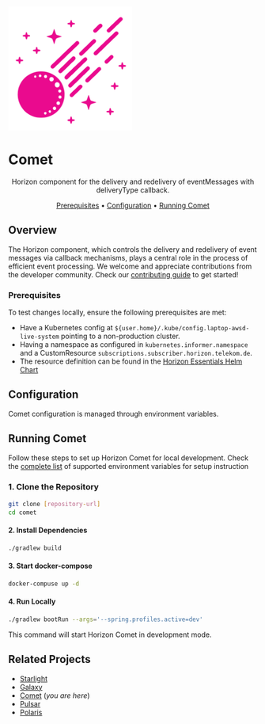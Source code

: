 <img src="docs/img/comet.svg" alt="comet-logo" height="250px"/>
<h1>Comet</h1>

<p align="center">
  Horizon component for the delivery and redelivery of eventMessages with deliveryType callback.
</p>

<p align="center">
  <a href="#prerequisites">Prerequisites</a> •
  <a href="#configuration">Configuration</a> •
  <a href="#running-comet">Running Comet</a>
</p>

## Overview
The Horizon component, which controls the delivery and redelivery of event messages via callback mechanisms, plays a central role in the process of efficient event processing.
We welcome and appreciate contributions from the developer community. Check our [contributing guide](LINK_TO_CONTRIBUTING_GUIDE.md) to get started!

### Prerequisites
To test changes locally, ensure the following prerequisites are met:

- Have a Kubernetes config at `${user.home}/.kube/config.laptop-awsd-live-system` pointing to a non-production cluster.
- Having a namespace as configured in `kubernetes.informer.namespace` and a CustomResource `subscriptions.subscriber.horizon.telekom.de`.
- The resource definition can be found in the [Horizon Essentials Helm Chart](https://gitlab.devops.telekom.de/dhei/teams/pandora/argocd-charts/horizon-3.0/essentials/-/tree/main?ref_type=heads)

## Configuration
Comet configuration is managed through environment variables.

## Running Comet
Follow these steps to set up Horizon Comet for local development. Check the [complete list](docs/environment-variables.md) of supported environment variables for setup instruction

### 1. Clone the Repository

```bash
git clone [repository-url]
cd comet
```

#### 2. Install Dependencies
```bash
./gradlew build
```

#### 3. Start docker-compose
```bash
docker-compuse up -d
```

#### 4. Run Locally
```bash
./gradlew bootRun --args='--spring.profiles.active=dev'
```
This command will start Horizon Comet in development mode.

## Related Projects

- [Starlight](https://gitlab.devops.telekom.de/dhei/teams/pandora/products/horizon/starlight)
- [Galaxy](https://gitlab.devops.telekom.de/dhei/teams/pandora/products/horizon/galaxy)
- [Comet](https://gitlab.devops.telekom.de/dhei/teams/pandora/products/horizon/comet) (*you are here*)
- [Pulsar](https://gitlab.devops.telekom.de/dhei/teams/pandora/products/horizon/tasse)
- [Polaris](https://gitlab.devops.telekom.de/dhei/teams/pandora/products/horizon/plunger)
